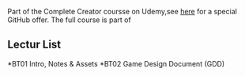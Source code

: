 Part of the Complete Creator coursse on Udemy,see [here](gttps://www.udemy.com/unrealcourse?couponCode-GitHubSpecial) for a special GitHub offer. The full course is part of

## Lectur List
 *BT01 Intro, Notes & Assets
 *BT02 Game Design Document (GDD)

